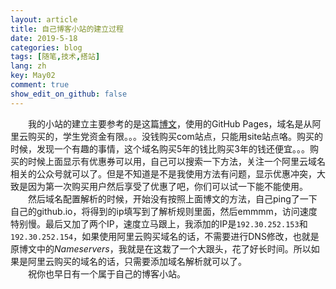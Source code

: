 ```yaml
---
layout: article
title: 自己博客小站的建立过程
date: 2019-5-18
categories: blog
tags: [随笔,技术,搭站]
lang: zh
key: May02
comment: true
show_edit_on_github: false
---
```


&emsp;&emsp;我的小站的建立主要参考的是这篇[博文](https://www.zhihu.com/question/20463581/answer/25478916)，使用的GitHub Pages，域名是从阿里云购买的<!--more-->，学生党资金有限。。。没钱购买com站点，只能用site站点咯。购买的时候，发现一个有趣的事情，这个域名购买5年的钱比购买3年的钱还便宜。。。购买的时候上面显示有优惠券可以用，自己可以搜索一下方法，关注一个阿里云域名相关的公众号就可以了。但是不知道是不是我使用方法有问题，显示优惠冲突，大致是因为第一次购买用户然后享受了优惠了吧，你们可以试一下能不能使用。<br>
&emsp;&emsp;然后域名配置解析的时候，开始没有按照上面博文的方法，自己ping了一下自己的github.io，将得到的ip填写到了解析规则里面，然后emmmm，访问速度特别慢。最后又加了两个IP，速度立马跟上，我添加的IP是`192.30.252.153`和` 192.30.252.154`，如果使用阿里云购买域名的话，不需要进行DNS修改，也就是原博文中的*Nameservers*，我就是在这栽了一个大跟头，花了好长时间。所以如果是阿里云购买的域名的话，只需要添加域名解析就可以了。<br>
&emsp;&emsp;祝你也早日有一个属于自己的博客小站。